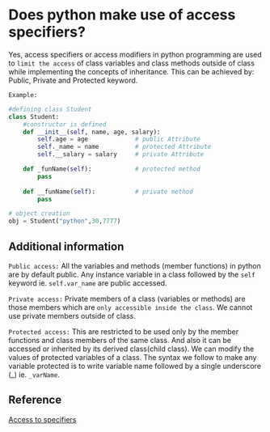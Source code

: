 # Does python make use of access specifiers?

Yes, access specifiers or access modifiers in python programming are used to `limit the access` of class variables and class methods outside of class while implementing the concepts of inheritance. This can be achieved by: Public, Private and Protected keyword.

`Example:`

```python
#defining class Student
class Student:
    #constructor is defined
    def __init__(self, name, age, salary):
        self.age = age             # public Attribute
        self._name = name          # protected Attribute 
        self.__salary = salary     # private Attribute

    def _funName(self):            # protected method
        pass
 
    def __funName(self):           # private method
        pass

# object creation 
obj = Student("python",30,7777)
```

## Additional information

`Public access:` All the variables and methods (member functions) in python are by default public. Any instance variable in a class followed by the `self` keyword ie. `self.var_name` are public accessed.

`Private access:` Private members of a class (variables or methods) are those members which are `only accessible inside the class`. We cannot use private members outside of class.

`Protected access:` This are restricted to be used only by the member functions and class members of the same class. And also it can be accessed or inherited by its derived class(child class). We can modify the values of protected variables of a class. The syntax we follow to make any variable protected is to write variable name followed by a single underscore (_) ie. `_varName`.

## Reference

[Access to specifiers](https://pythonlobby.com/access-specifiers-or-access-modifiers-in-python-programming-public-private-and-protected-keywords/)
